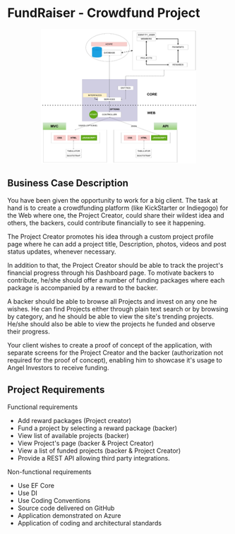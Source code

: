 <h1>FundRaiser - Crowdfund Project</h1>

<div align="center">
<img src="https://raw.githubusercontent.com/vassilas/Fundraising-app/main/doc/Architecture.png"  width="70%"> 
</div>

<h2>Business Case Description</h2>
<p>You have been given the opportunity to work for a big client. The task at hand is to create a crowdfunding platform (like KickStarter or Indiegogo) for the Web where one, the Project Creator, could share their wildest idea and others, the backers, could contribute financially to see it happening.</p>
<p>The Project Creator promotes his idea through a custom project profile page where he can add a project title, Description, photos, videos and post status updates, whenever necessary.</p>
<p>In addition to that, the Project Creator should be able to track the project's financial progress through his Dashboard page. To motivate backers to contribute, he/she should offer a number of funding packages where each package is accompanied by a reward to the backer.</p>
<p>A backer should be able to browse all Projects and invest on any one he wishes. He can find Projects either through plain text search or by browsing by category, and he should be able to view the site's trending projects. He/she should also be able to view the projects he funded and observe their progress.</p>
<p>Your client wishes to create a proof of concept of the application, with separate screens for the Project Creator and the backer (authorization not required for the proof of concept), enabling him to showcase it's usage to Angel Investors to receive funding.</p>

<h2>Project Requirements</h2>
Functional requirements
<ul>
    <li>Add reward packages (Project creator)</li>
    <li>Fund a project by selecting a reward package (backer)</li>
    <li>View list of available projects (backer)</li>
    <li>View Project's page (backer & Project Creator)</li>
    <li>View a list of funded projects (backer & Project Creator)</li>
    <li>Provide a REST API allowing third party integrations.</li>
</ul> 
Non-functional requirements
<ul>
    <li>Use EF Core</li>
    <li>Use DI</li>
    <li>Use Coding Conventions</li>
    <li>Source code delivered on GitHub</li>
    <li>Application demonstrated on Azure</li>
    <li>Application of coding and architectural standards</li>
</ul> 


